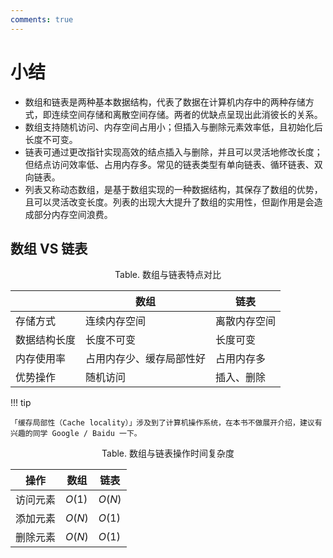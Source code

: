 ```yaml
---
comments: true
---
```


# 小结

- 数组和链表是两种基本数据结构，代表了数据在计算机内存中的两种存储方式，即连续空间存储和离散空间存储。两者的优缺点呈现出此消彼长的关系。
- 数组支持随机访问、内存空间占用小；但插入与删除元素效率低，且初始化后长度不可变。
- 链表可通过更改指针实现高效的结点插入与删除，并且可以灵活地修改长度；但结点访问效率低、占用内存多。常见的链表类型有单向链表、循环链表、双向链表。
- 列表又称动态数组，是基于数组实现的一种数据结构，其保存了数组的优势，且可以灵活改变长度。列表的出现大大提升了数组的实用性，但副作用是会造成部分内存空间浪费。

## 数组 VS 链表

<p align="center"> Table. 数组与链表特点对比 </p>

<div class="center-table" markdown>

|              | 数组                     | 链表         |
| ------------ | ------------------------ | ------------ |
| 存储方式     | 连续内存空间             | 离散内存空间 |
| 数据结构长度 | 长度不可变               | 长度可变     |
| 内存使用率   | 占用内存少、缓存局部性好 | 占用内存多   |
| 优势操作     | 随机访问                 | 插入、删除   |

</div>

!!! tip

    「缓存局部性（Cache locality）」涉及到了计算机操作系统，在本书不做展开介绍，建议有兴趣的同学 Google / Baidu 一下。

<p align="center"> Table. 数组与链表操作时间复杂度 </p>

<div class="center-table" markdown>

| 操作     | 数组   | 链表   |
| ------- | ------ | ------ |
| 访问元素 | $O(1)$ | $O(N)$ |
| 添加元素 | $O(N)$ | $O(1)$ |
| 删除元素 | $O(N)$ | $O(1)$ |

</div>

